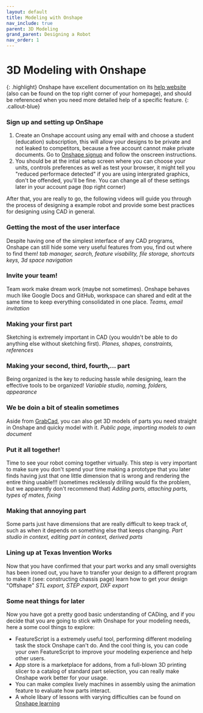 ```yaml
---
layout: default
title: Modeling with Onshape
nav_include: true
parent: 3D Modeling
grand_parent: Designing a Robot
nav_order: 1
---
```

# 3D Modeling with Onshape

{: .highlight}
Onshape have excellent documentation on its [help website](https://cad.onshape.com/help/Content/sketch.htm?tocpath=Part%20Studios%7C_____0) (also can be found on the top right corner of your homepage), and should be referenced when you need more detailed help of a specific feature.
{: .callout-blue}

### Sign up and setting up OnShape
1. Create an Onshape account using any email with and choose a student (education) subscription, this will allow your designs to be private and not leaked to competitors, because a free account cannot make private documents. Go to [Onshape signup](https://www.onshape.com/en/sign-up) and follow the onscreen instructions.
2. You should be at the intial setup screen where you can choose your units, controls preferences as well as test your browser, it might tell you "reduced performace detected" if you are using intergrated graphics, don't be offended, you'll be fine. You can change all of these settings later in your account page (top right corner)

After that, you are really to go, the following videos will guide you through the process of designing a example robot and provide some best practices for designing using CAD in general.

### Getting the most of the user interface
Despite having one of the simplest interface of any CAD programs, Onshape can still hide some very useful features from you, find out where to find them!
_tab manager, search, feature visability, file storage, shortcuts keys, 3d space navigation_
### Invite your team!
Team work make dream work (maybe not sometimes). Onshape behaves much like Google Docs and GitHub, workspace can shared and edit at the same time to keep everything consolidated in one place.
_Teams, email invitation_
### Making your first part
Sketching is extremely important in CAD (you wouldn't be able to do anything else without sketching first).
_Planes, shapes, constraints, references_
### Making your second, third, fourth,... part
Being organized is the key to reducing hassle while designing, learn the effective tools to be organized!
_Variable studio, naming, folders, appearance_
### We be doin a bit of stealin sometimes
Aside from [GrabCad](https://grabcad.com/), you can also get 3D models of parts you need straight in Onshape and quicky model with it.
_Public page, importing models to own document_
### Put it all together!
Time to see your robot coming together virtually. This step is very important to make sure you don't spend your time making a prototype that you later finds having just that one little dimension that is wrong and rendering the entire thing usable!!! (sometimes recklessly drilling would fix the problem, but we apparently don't recommend that)
_Adding parts, attaching parts, types of mates, fixing_
### Making that annoying part
Some parts just have dimensions that are really difficult to keep track of, such as when it depends on something else that keeps changing.
_Part studio in context, editing part in context, derived parts_
### Lining up at Texas Invention Works
Now that you have confirmed that your part works and any small oversights has been ironed out, you have to transfer your design to a different program to make it (see: constructing chassis page) learn how to get your design "Offshape"
_STL export, STEP export, DXF export_
### Some neat things for later
Now you have got a pretty good basic understanding of CADing, and if you decide that you are going to stick with Onshape for your modeling needs, here a some cool things to explore:
- FeatureScript is a extremely useful tool, performing different modeling task the stock Onshape can't do. And the cool thing is, you can code your own FeatureScript to improve your modeling experience and help other users.
- App store is a marketplace for addons, from a full-blown 3D printing slicer to a catalog of standard part selection, you can really make Onshape work better for your usage.
- You can make complex lively machines in assembly using the animation feature to evaluate how parts interact.
- A whole libary of lessons with varying difficulties can be found on [Onshape learning](https://learn.onshape.com/)




